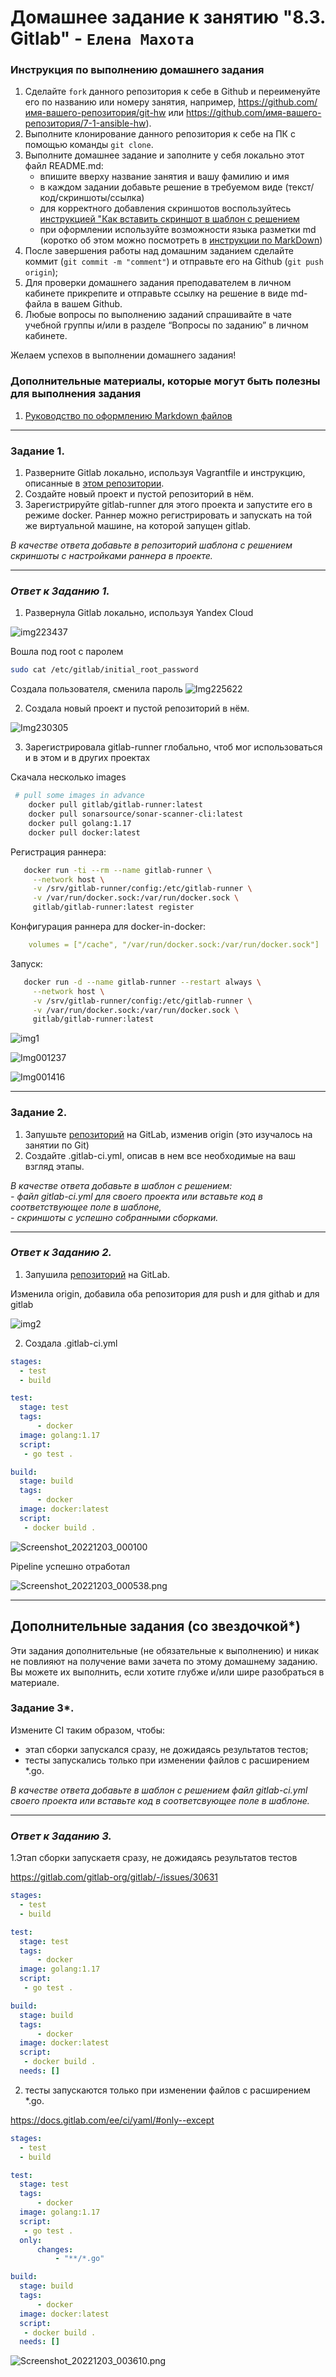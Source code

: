 # Домашнее задание к занятию "8.3. Gitlab" - `Елена Махота`


### Инструкция по выполнению домашнего задания

   1. Сделайте `fork` данного репозитория к себе в Github и переименуйте его по названию или номеру занятия, например, https://github.com/имя-вашего-репозитория/git-hw или  https://github.com/имя-вашего-репозитория/7-1-ansible-hw).
   2. Выполните клонирование данного репозитория к себе на ПК с помощью команды `git clone`.
   3. Выполните домашнее задание и заполните у себя локально этот файл README.md:
      - впишите вверху название занятия и вашу фамилию и имя
      - в каждом задании добавьте решение в требуемом виде (текст/код/скриншоты/ссылка)
      - для корректного добавления скриншотов воспользуйтесь [инструкцией "Как вставить скриншот в шаблон с решением](https://github.com/netology-code/sys-pattern-homework/blob/main/screen-instruction.md)
      - при оформлении используйте возможности языка разметки md (коротко об этом можно посмотреть в [инструкции  по MarkDown](https://github.com/netology-code/sys-pattern-homework/blob/main/md-instruction.md))
   4. После завершения работы над домашним заданием сделайте коммит (`git commit -m "comment"`) и отправьте его на Github (`git push origin`);
   5. Для проверки домашнего задания преподавателем в личном кабинете прикрепите и отправьте ссылку на решение в виде md-файла в вашем Github.
   6. Любые вопросы по выполнению заданий спрашивайте в чате учебной группы и/или в разделе “Вопросы по заданию” в личном кабинете.
   
Желаем успехов в выполнении домашнего задания!
   
### Дополнительные материалы, которые могут быть полезны для выполнения задания

1. [Руководство по оформлению Markdown файлов](https://gist.github.com/Jekins/2bf2d0638163f1294637#Code)

---

### Задание 1.

1. Разверните Gitlab локально, используя Vagrantfile и инструкцию, описанные в [этом репозитории](https://github.com/netology-code/sdvps-materials/tree/main/gitlab).   
2. Создайте новый проект и пустой репозиторий в нём.
3. Зарегистрируйте gitlab-runner для этого проекта и запустите его в режиме docker. Раннер можно регистрировать и запускать на той же виртуальной машине, на которой запущен gitlab.

*В качестве ответа добавьте в репозиторий шаблона с решением  скриншоты с настройками раннера в проекте.*

---

### *Ответ к Заданию 1.* 

1. Развернула Gitlab локально, используя Yandex Cloud

 ![img223437](img-hw/img223437.png)
 
 Вошла под root с паролем
 
 ```bash
sudo cat /etc/gitlab/initial_root_password
```
 
 Создала пользователя, сменила пароль 
 ![Img225622](img-hw/Img225622.png)
 
2. Создала новый проект и пустой репозиторий в нём.

 ![Img230305](img-hw/Img230305.png)

3. Зарегистрировала gitlab-runner глобально, чтоб мог использоваться и в этом и в других проектах

Скачала несколько images
```bash
 # pull some images in advance
    docker pull gitlab/gitlab-runner:latest
    docker pull sonarsource/sonar-scanner-cli:latest
    docker pull golang:1.17
    docker pull docker:latest
```

Регистрация раннера:
```bash
   docker run -ti --rm --name gitlab-runner \
     --network host \
     -v /srv/gitlab-runner/config:/etc/gitlab-runner \
     -v /var/run/docker.sock:/var/run/docker.sock \
     gitlab/gitlab-runner:latest register
```

Конфигурация раннера для docker-in-docker:
```yaml
    volumes = ["/cache", "/var/run/docker.sock:/var/run/docker.sock"]
```

Запуск:
```bash
   docker run -d --name gitlab-runner --restart always \
     --network host \
     -v /srv/gitlab-runner/config:/etc/gitlab-runner \
     -v /var/run/docker.sock:/var/run/docker.sock \
     gitlab/gitlab-runner:latest
```

 ![img1](img-hw/img1.png)


 ![Img001237](img-hw/Img001237.png)
 
 
 ![Img001416](img-hw/Img001416.png)

---

### Задание 2.


1. Запушьте [репозиторий](https://github.com/netology-code/sdvps-materials/tree/main/gitlab) на GitLab, изменив origin (это изучалось на занятии по Git)
2. Создайте .gitlab-ci.yml, описав в нем все необходимые на ваш взгляд этапы.

*В качестве ответа  добавьте в шаблон с решением:*    
*- файл gitlab-ci.yml для своего проекта или вставьте код в соответствующее поле в шаблоне,*   
*- скриншоты с успешно собранными сборками.*

---

### *Ответ к Заданию 2.*

1. Запушила [репозиторий](http://51.250.12.82/Makhota/project01/-/tree/main) на GitLab.

Изменила origin, добавила оба репозитория для push и для githab и для gitlab

![img2](img-hw/img2.png)

2. Создала .gitlab-ci.yml

```yaml
stages:
  - test
  - build

test:
  stage: test
  tags: 
      - docker
  image: golang:1.17
  script: 
   - go test .

build:
  stage: build
  tags: 
      - docker
  image: docker:latest
  script:
   - docker build .

```

![Screenshot_20221203_000100](img-hw/Screenshot_20221203_000100.png)

Pipeline успешно отработал

![Screenshot_20221203_000538.png](img-hw/Screenshot_20221203_000538.png)


---
## Дополнительные задания (со звездочкой*)

Эти задания дополнительные (не обязательные к выполнению) и никак не повлияют на получение вами зачета по этому домашнему заданию. Вы можете их выполнить, если хотите глубже и/или шире разобраться в материале.

### Задание 3*.

Измените CI таким образом, чтобы:
 - этап сборки запускался сразу, не дожидаясь результатов тестов;
 - тесты запускались только при изменении файлов с расширением *.go.

*В качестве ответа добавьте в шаблон с решением файл gitlab-ci.yml своего проекта или вставьте код в соответсвующее поле в шаблоне.*

---

### *Ответ к Заданию 3.*

1.Этап сборки запускаетя сразу, не дожидаясь результатов тестов

https://gitlab.com/gitlab-org/gitlab/-/issues/30631

```yaml
stages:
  - test
  - build

test:
  stage: test
  tags: 
      - docker
  image: golang:1.17
  script: 
   - go test .

build:
  stage: build
  tags: 
      - docker
  image: docker:latest
  script:
   - docker build .
  needs: []

```

 2. тесты запускаются только при изменении файлов с расширением *.go.

https://docs.gitlab.com/ee/ci/yaml/#only--except

```yaml
stages:
  - test
  - build

test:
  stage: test
  tags: 
      - docker
  image: golang:1.17
  script: 
   - go test .
  only:
      changes:
          - "**/*.go"

build:
  stage: build
  tags: 
      - docker
  image: docker:latest
  script:
   - docker build .
  needs: []

```

![Screenshot_20221203_003610.png](img-hw/Screenshot_20221203_003610.png)
